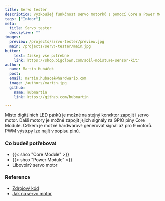 ```yaml
---
title: Servo tester
description: Vyzkoušej funkčnost servo motorků s pomocí Core a Power Module
tags: ["Indoor"]
meta:
  title: Servo tester
  desciption: ""
images:
  preview: /projects/servo-tester/preview.jpg
  main: /projects/servo-tester/main.jpg
button:
    text: Získej vše potřebné
    link: https://shop.bigclown.com/soil-moisture-sensor-kit/
author:
  name: Martin Hubáček
  post:
  email: martin.hubacek@hardwario.com
  image: /authors/martin.jpg
  github:
    name: hubmartin
    link: https://github.com/hubmartin

---
```


Místo digitálních LED pásků je možné na stejný konektor zapojit i servo motor. Další motory je možné zapojit jejich signály na GPIO piny Core Module. Celkem je možné hardwarově generovat signál až pro 9 motorů. PWM výstupy lze najít v [popisu pinů](/doc/hardware/header-pinout/).

### Co budeš potřebovat

* {{< shop "Core Module" >}}
* {{< shop "Power Module" >}}
* Libovolný servo motor


### Reference

* [Zdrojový kód](https://github.com/blavka/bcf-test-servo)
* [Jak na servo motor](https://www.bigclown.com/doc/firmware/how-to-servo-motor/)
